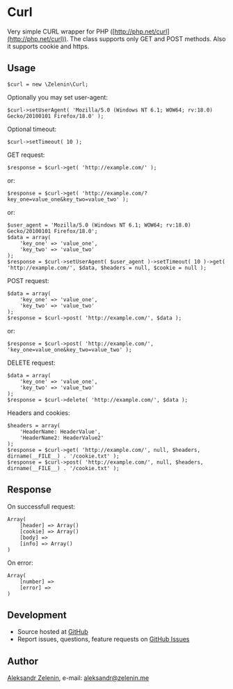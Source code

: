 # Curl

Very simple CURL wrapper for PHP ([http://php.net/curl](http://php.net/curl)). The class supports only GET and POST methods. Also it supports cookie and https.

## Usage

	$curl = new \Zelenin\Curl;

Optionally you may set user-agent:

	$curl->setUserAgent( 'Mozilla/5.0 (Windows NT 6.1; WOW64; rv:18.0) Gecko/20100101 Firefox/18.0' );

Optional timeout:

	$curl->setTimeout( 10 );

GET request:

	$response = $curl->get( 'http://example.com/' );

or:

	$response = $curl->get( 'http://example.com/?key_one=value_one&key_two=value_two' );

or:

	$user_agent = 'Mozilla/5.0 (Windows NT 6.1; WOW64; rv:18.0) Gecko/20100101 Firefox/18.0';
	$data = array(
		'key_one' => 'value_one',
		'key_two' => 'value_two'
	);
	$response = $curl->setUserAgent( $user_agent )->setTimeout( 10 )->get( 'http://example.com/', $data, $headers = null, $cookie = null );

POST request:

	$data = array(
		'key_one' => 'value_one',
		'key_two' => 'value_two'
	);
	$response = $curl->post( 'http://example.com/', $data );

or:

	$response = $curl->post( 'http://example.com/', 'key_one=value_one&key_two=value_two' );

DELETE request:

	$data = array(
		'key_one' => 'value_one',
		'key_two' => 'value_two'
	);
	$response = $curl->delete( 'http://example.com/', $data );

Headers and cookies:

	$headers = array(
		'HeaderName: HeaderValue',
		'HeaderName2: HeaderValue2'
	);
	$response = $curl->get( 'http://example.com/', null, $headers, dirname(__FILE__) . '/cookie.txt' );
	$response = $curl->post( 'http://example.com/', null, $headers, dirname(__FILE__) . '/cookie.txt' );


## Response

On successfull request:

	Array(
		[header] => Array()
		[cookie] => Array()
		[body] =>
		[info] => Array()
	)

On error:

	Array(
		[number] =>
		[error] =>
	)

## Development

- Source hosted at [GitHub](https://github.com/zelenin/curl)
- Report issues, questions, feature requests on [GitHub Issues](https://github.com/zelenin/curl/issues)

## Author

[Aleksandr Zelenin](https://github.com/zelenin/), e-mail: [aleksandr@zelenin.me](mailto:aleksandr@zelenin.me)